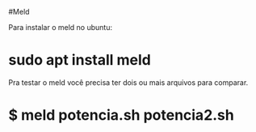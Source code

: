 #Meld

Para instalar o meld no ubuntu:

# sudo apt install meld

Pra testar o meld você precisa ter dois ou mais arquivos para comparar.

# $ meld potencia.sh potencia2.sh

